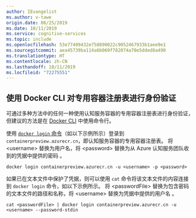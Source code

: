 ```yaml
---
author: IEvangelist
ms.author: v-tawe
origin.date: 06/25/2019
ms.date: 10/11/2019
ms.service: cognitive-services
ms.topic: include
ms.openlocfilehash: 53e77409432e758890022c9052467933b1aee9e1
ms.sourcegitcommit: aea45739ba114a6b069f782074a70e5dded8a490
ms.translationtype: HT
ms.contentlocale: zh-CN
ms.lasthandoff: 10/11/2019
ms.locfileid: "72275551"
---
```

## <a name="use-the-docker-cli-to-authenticate-the-private-container-registry"></a>使用 Docker CLI 对专用容器注册表进行身份验证

可通过多种方法中的任何一种使用认知服务容器的专用容器注册表进行身份验证，但建议的方法是在 [Docker CLI](https://docs.docker.com/engine/reference/commandline/cli/) 中使用命令行。

使用 [`docker login` 命令](https://docs.docker.com/engine/reference/commandline/login/)（如以下示例所示）登录到 `containerpreview.azurecr.cn`，即认知服务容器的专用容器注册表。 将 \<username\> 替换为用户名，将 \<password\> 替换为从 Azure 认知服务团队收到的凭据中提供的密码   。

```
docker login containerpreview.azurecr.cn -u <username> -p <password>
```

如果已在文本文件中保护了凭据，则可以使用 `cat` 命令将该文本文件的内容连接到 `docker login` 命令，如以下示例所示。 将 \<passwordFile\> 替换为包含密码的文本文件的路径和名称，将 \<username\> 替换为凭据中提供的用户名   。

```
cat <passwordFile> | docker login containerpreview.azurecr.cn -u <username> --password-stdin
```
